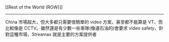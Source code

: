 [[Rest of the World (ROW)]]

---

China 市場超大，但大多都只需要很簡單的 video 方案，甚至都不能算是 VT，而比較像是 CCTV。雖然還是有少數一些車隊(像運石油的)會要求 video safety，針對這種市場，Streamax 就是主要的方案提供者